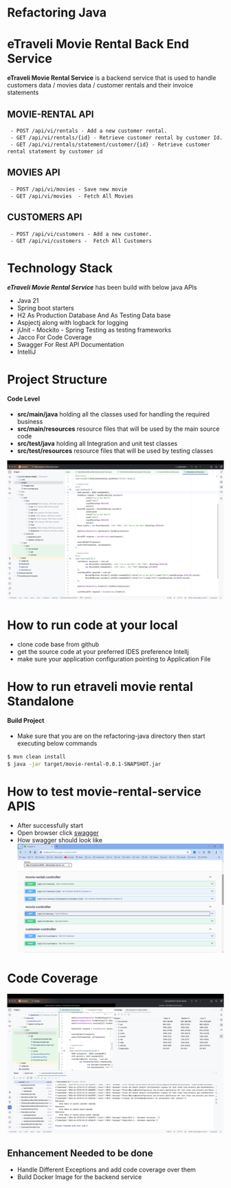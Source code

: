 # Refactoring Java

# eTraveli Movie Rental Back End Service

**eTraveli Movie Rental Service**  is a backend service that is used to handle customers data / movies data / customer rentals and their invoice statements 


## MOVIE-RENTAL API
     - POST /api/vi/rentals - Add a new customer rental.
     - GET /api/vi/rentals/{id} - Retrieve customer rental by customer Id.
     - GET /api/vi/rentals/statement/customer/{id} - Retrieve customer rental statement by customer id

## MOVIES API
     - POST /api/vi/movies - Save new movie
     - GET /api/vi/movies  - Fetch All Movies

## CUSTOMERS API
     - POST /api/vi/customers - Add a new customer.
     - GET /api/vi/customers -  Fetch All Customers


# Technology Stack
***eTraveli Movie Rental Service*** has been build with below java APIs
* Java 21
* Spring boot starters
* H2 As Production Database And As Testing Data base
* Aspjectj along with logback for logging
* jUnit - Mockito - Spring Testing as testing frameworks
* Jacco For Code Coverage
* Swagger For Rest API Documentation
* IntelliJ

# Project Structure



#### Code Level
* **src/main/java** holding all the classes used for handling the required business
* **src/main/resources** resource files that will be used by the main source code
* **src/test/java** holding all Integration and unit test classes
* **src/test/resources** resource files that will be used by testing classes

![code-structure.png](images%2Fcode-structure.png)


# How to run code at your local 
- clone code base from github
- get the source code at your preferred IDES preference Intellj
- make sure your application configuration pointing to Application File 


# How to run etraveli movie rental Standalone

#### Build Project

- Make sure that you are on the refactoring-java directory then start executing below commands
```sh
$ mvn clean install
$ java -jar target/movie-rental-0.0.1-SNAPSHOT.jar
```

# How to test movie-rental-service APIS
- After successfully start
- Open browser click [swagger](http://localhost:8090/swagger-ui/)
- How swagger should look like ![swagger.png](images%2Fswagger.png)

# Code Coverage 

![test-coverage.png](images%2Ftest-coverage.png)

## Enhancement Needed to be done
- Handle Different Exceptions and add code coverage over them
- Build Docker Image for the backend service 